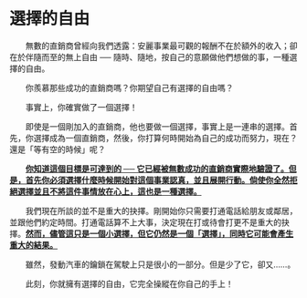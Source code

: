# 選擇的自由

  無數的直銷商曾經向我們透露：安麗事業最可觀的報酬不在於額外的收入；卻在於伴隨而至的無上自由 ── 隨時、隨地，按自己的意願做他們想做的事，一種選擇的自由。

  你羨慕那些成功的直銷商嗎？你期望自己有選擇的自由嗎？

  事實上，你確實做了一個選擇！

  即使是一個剛加入的直銷商，他也要做一個選擇，事實上是一連串的選擇。首先，你選擇成為一個直銷商，然後，你打算何時開始為自己的成功而努力，現在？還是「等有空的時候」呢？

  [**你知道這個目標是可達到的 ── 它已經被無數成功的直銷商實際地驗證了。但是，首先你必須選擇什麼時候開始對這個事業認真，並且展開行動。倘使你全然拒絕選擇並且不將這件事情放在心上，這也是一種選擇。**]()

  我們現在所談的並不是重大的抉擇。剛開始你只需要打通電話給朋友或鄰居，並跟他們約定時間。打通電話算不上大事，決定現在打或待會打更不是重大的抉擇。[**然而，儘管這只是一個小選擇，但它仍然是一個「選擇」，同時它可能會產生重大的結果。**]()

  雖然，發動汽車的鑰鎖在駕駛上只是很小的一部分。但是少了它，卻又……。

  此刻，你就擁有選擇的自由，它完全操縱在你自己的手上！

